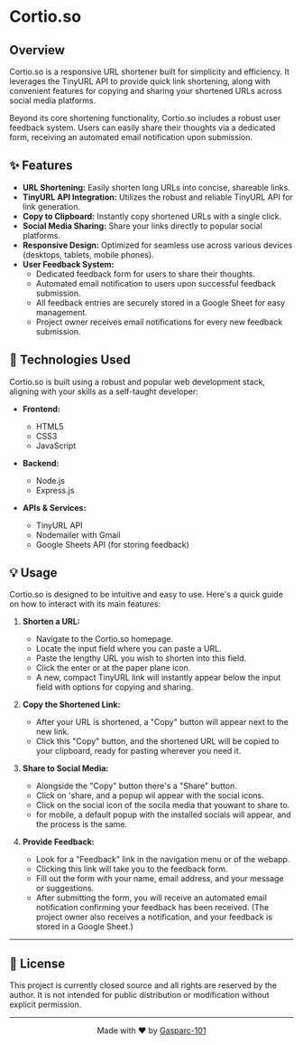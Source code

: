 # Cortio.so

## Overview

Cortio.so is a responsive URL shortener built for simplicity and efficiency. It leverages the TinyURL API to provide quick link shortening, along with convenient features for copying and sharing your shortened URLs across social media platforms.

Beyond its core shortening functionality, Cortio.so includes a robust user feedback system. Users can easily share their thoughts via a dedicated form, receiving an automated email notification upon submission. 

## ✨ Features

* **URL Shortening:** Easily shorten long URLs into concise, shareable links.
* **TinyURL API Integration:** Utilizes the robust and reliable TinyURL API for link generation.
* **Copy to Clipboard:** Instantly copy shortened URLs with a single click.
* **Social Media Sharing:** Share your links directly to popular social platforms.
* **Responsive Design:** Optimized for seamless use across various devices (desktops, tablets, mobile phones).
* **User Feedback System:**
    * Dedicated feedback form for users to share their thoughts.
    * Automated email notification to users upon successful feedback submission.
    * All feedback entries are securely stored in a Google Sheet for easy management.
    * Project owner receives email notifications for every new feedback submission.

## 🚀 Technologies Used

Cortio.so is built using a robust and popular web development stack, aligning with your skills as a self-taught developer:

* **Frontend:**
    * HTML5
    * CSS3
    * JavaScript

* **Backend:**
    * Node.js
    * Express.js

* **APIs & Services:**
    * TinyURL API
    * Nodemailer with Gmail
    * Google Sheets API (for storing feedback)


## 💡 Usage

Cortio.so is designed to be intuitive and easy to use. Here's a quick guide on how to interact with its main features:

1.  **Shorten a URL:**
    * Navigate to the Cortio.so homepage.
    * Locate the input field where you can paste a URL.
    * Paste the lengthy URL you wish to shorten into this field.
    * Click the enter or at the paper plane icon.
    * A new, compact TinyURL link will instantly appear below the input field with options for copying and sharing.

2.  **Copy the Shortened Link:**
    * After your URL is shortened, a "Copy" button will appear next to the new link.
    * Click this "Copy" button, and the shortened URL will be copied to your clipboard, ready for pasting wherever you need it.

3.  **Share to Social Media:**
    * Alongside the "Copy" button there's a "Share" button.
    * Click on 'share, and a popup wil appear with the social icons.
    * Click on the social icon of the socila media that youwant to share to.
    * for mobile, a default popup with the installed socials will appear, and the process is the same. 

4.  **Provide Feedback:**
    * Look for a "Feedback" link in the navigation menu or of the webapp.
    * Clicking this link will take you to the feedback form.
    * Fill out the form with your name, email address, and your message or suggestions.
    * After submitting the form, you will receive an automated email notification confirming your feedback has been received. (The project owner also receives a notification, and your feedback is stored in a Google Sheet.)

---

## 📄 License

This project is currently closed source and all rights are reserved by the author. It is not intended for public distribution or modification without explicit permission.

---

<p align="center">Made with ❤️ by <a href="https://github.com/gasparc-101"> Gasparc-101</a></p>